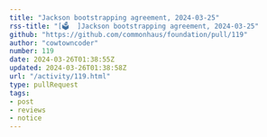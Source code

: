 ```yaml
---
title: "Jackson bootstrapping agreement, 2024-03-25"
rss-title: "[🗳️  ]Jackson bootstrapping agreement, 2024-03-25"
github: "https://github.com/commonhaus/foundation/pull/119"
author: "cowtowncoder"
number: 119
date: 2024-03-26T01:38:55Z
updated: 2024-03-26T01:38:58Z
url: "/activity/119.html"
type: pullRequest
tags:
- post
- reviews
- notice
---
```


